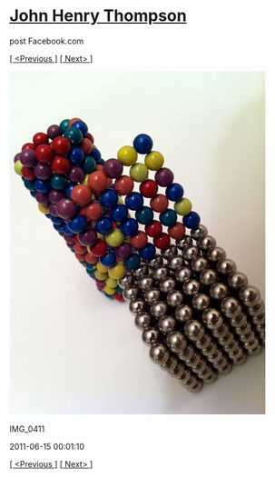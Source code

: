 # [John Henry Thompson](../README.md)
post Facebook.com

[[ <Previous ]](2011-06-15-7.md) [[ Next> ]](2011-06-15-9.md)

[![](../media/2011-06-15/Magnetic-Balls-IMG_0411.jpg)](../README.md)

IMG_0411

2011-06-15 00:01:10

[[ <Previous ]](2011-06-15-7.md) [[ Next> ]](2011-06-15-9.md)